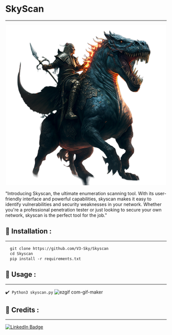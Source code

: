 # SkyScan
---
<p align="center">
<img src="logo.png" alt="center" style="width:500px; height:500px"/>
</p>
"Introducing Skyscan, the ultimate enumeration scanning tool. With its user-friendly interface and powerful capabilities, skyscan makes it easy to identify vulnerabilities and security weaknesses in your network. Whether you're a professional penetration tester or just looking to secure your own network, skyscan is the perfect tool for the job."

## :pushpin: Installation :
---

```
  git clone https://github.com/V3-Sky/Skyscan
  cd Skyscan
  pip install -r requirements.txt
```
## :pushpin: Usage :
---
✔️`` Python3 skyscan.py``
![ezgif com-gif-maker](https://user-images.githubusercontent.com/111459230/213830415-8b0a206a-a8f3-449f-97e7-6e0e01e744c7.gif)
## 📜 Credits :
---

[![LinkedIn Badge](https://img.shields.io/badge/LinkedIn-0077B5?style=for-the-badge&logo=linkedin&logoColor=white)](https://www.linkedin.com/in/v3-sky/)
